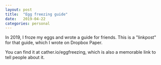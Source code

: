 ```yaml
---
layout: post
title:  "Egg freezing guide"
date:   2019-04-22
categories: personal
---
```


In 2019, I froze my eggs and wrote a guide for friends. This is a "linkpost" for that guide, which I wrote on Dropbox Paper. 

You can find it at cather.io/eggfreezing, which is also a memorable link to tell people about it.
